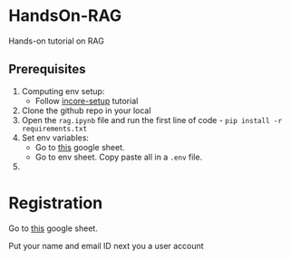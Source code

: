 # HandsOn-RAG
Hands-on tutorial on RAG

## Prerequisites
1. Computing env setup:
   - Follow [incore-setup](https://incore.ncsa.illinois.edu/doc/incore/getting_started.html#install-pyincore-package-quick-reference) tutorial
1. Clone the github repo in your local
2. Open the `rag.ipynb` file and run the first line of code - `pip install -r requirements.txt`
3. Set env variables:
   - Go to [this](https://docs.google.com/spreadsheets/d/1mvL6bwW5SBj03RvamBbDV9qcOg5pqKgH0Yo2K2Ry9Uw/edit?gid=273629540#gid=273629540) google sheet.
   - Go to env sheet. Copy paste all in a `.env` file.
5. 


# Registration
Go to [this](https://docs.google.com/spreadsheets/d/1mvL6bwW5SBj03RvamBbDV9qcOg5pqKgH0Yo2K2Ry9Uw/edit?gid=273629540#gid=273629540) google sheet.

Put your name and email ID next you a user account
